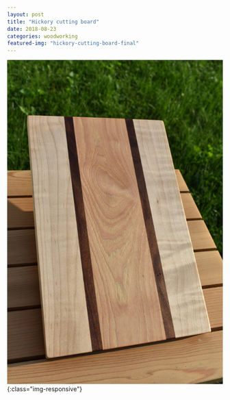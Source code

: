 ```yaml
---
layout: post
title: "Hickory cutting board"
date: 2018-08-23
categories: woodworking 
featured-img: "hickory-cutting-board-final"
---
```




![hickory-cutting-board-final](/assets/img/posts/hickory-cutting-board-final.jpg){:class="img-responsive"}
